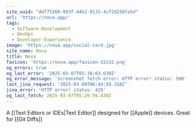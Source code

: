 ```yaml
---
site_uuid: "ddf75260-983f-44b2-9132-4cf2d258fa5d"
url: 'https://nova.app/'
tags:
  - Software-Development
  - DevOps
  - Developer-Experience
image: 'https://nova.app/social-card.jpg'
site_name: Nova
title: Nova
favicon: 'https://nova.app/favicon-32x32.png'
og_errors: true
og_last_error: '2025-03-07T05:38:03.639Z'
og_error_message: 'Screenshot fetch error: HTTP error! status: 500'
last_jina_request: '2025-03-09T06:44:59.158Z'
jina_error: 'HTTP error! status: 429'
og_last_fetch: 2025-03-07T05:20:56.430Z
---
```


A [[Text Editors or IDEs|Text Editor]] designed for [[Apple]] devices. Great for [[Git Diffs]]

